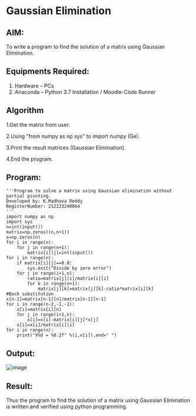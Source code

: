 # Gaussian Elimination

## AIM:
To write a program to find the solution of a matrix using Gaussian Elimination.

## Equipments Required:
1. Hardware – PCs
2. Anaconda – Python 3.7 Installation / Moodle-Code Runner

## Algorithm
1.Get the matrix from user.

2.Using "from numpy as np sys" to import numpy (Ge).

3.Print the result matrices (Gaussian Elimination).

4.End the program.

## Program:
```
'''Program to solve a matrix using Gaussian elimination without partial pivoting.
Developed by: K.Madhava Reddy
RegisterNumber: 212223240064
'''
import numpy as np
import sys
n=int(input())
matrix=np.zeros((n,n+1))
x=np.zeros(n)
for i in range(n):
    for j in range(n+1):
        matrix[i][j]=int(input())
for i in range(n):
    if matrix[i][j]==0.0:
        sys.exit("Divide by zero error")
    for j in range(i+1,n):
        ratio=matrix[j][i]/matrix[i][i]
        for k in range(n+1):
            matrix[j][k]=matrix[j][k]-ratio*matrix[i][k]
#Back substitution 
x[n-1]=matrix[n-1][n]/matrix[n-1][n-1]
for i in range(n-2,-1,-1):
    x[i]=matrix[i][n]
    for j in range(i+1,n):
        x[i]=x[i]-matrix[i][j]*x[j]
    x[i]=x[i]/matrix[i][i]
for i in range(n):
    print("X%d = %0.2f" %(i,x[i]),end=" ")
```          

## Output:
![image](https://github.com/Madhavareddy09/Gaussian/assets/145742470/54a1d267-87f6-4919-bf52-72c6f24be7f4)




## Result:
Thus the program to find the solution of a matrix using Gaussian Elimination is written and verified using python programming.

